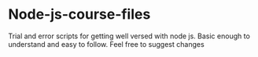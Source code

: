 # Node-js-course-files

Trial and error scripts for getting well versed with node js. Basic enough to understand and easy to follow. 
Feel free to suggest changes

